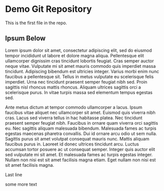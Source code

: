 # Demo Git Repository

This is the first file in the repo.

## Ipsum Below

Lorem ipsum dolor sit amet, consectetur adipiscing elit, sed do eiusmod tempor incididunt ut labore et dolore magna aliqua. Pellentesque elit ullamcorper dignissim cras tincidunt lobortis feugiat. Cras semper auctor neque vitae. Vulputate mi sit amet mauris commodo quis imperdiet massa tincidunt. Adipiscing bibendum est ultricies integer. Varius morbi enim nunc faucibus a pellentesque sit. Tellus in metus vulputate eu scelerisque felis imperdiet. Urna nec tincidunt praesent semper feugiat nibh sed. Proin sagittis nisl rhoncus mattis rhoncus. Aliquam ultrices sagittis orci a scelerisque purus. In vitae turpis massa sed elementum tempus egestas sed.

Ante metus dictum at tempor commodo ullamcorper a lacus. Ipsum faucibus vitae aliquet nec ullamcorper sit amet. Euismod quis viverra nibh cras. Lacus sed viverra tellus in hac habitasse platea. Nec tincidunt praesent semper feugiat nibh. Faucibus in ornare quam viverra orci sagittis eu. Nec sagittis aliquam malesuada bibendum. Malesuada fames ac turpis egestas maecenas pharetra convallis. Dui id ornare arcu odio ut sem nulla. Sagittis purus sit amet volutpat consequat mauris nunc. Mattis aliquam faucibus purus in. Laoreet id donec ultrices tincidunt arcu. Luctus accumsan tortor posuere ac ut consequat semper. Integer quis auctor elit sed vulputate mi sit amet. Et malesuada fames ac turpis egestas integer. Nullam non nisi est sit amet facilisis magna etiam. Eget nullam non nisi est sit amet facilisis magna.

Last line

some more text